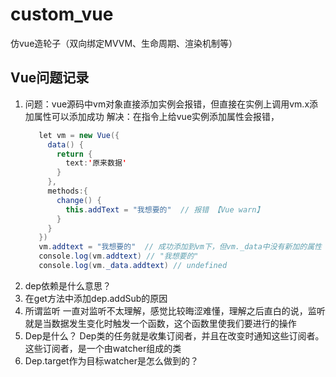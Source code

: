 # custom_vue
仿vue造轮子（双向绑定MVVM、生命周期、渲染机制等）
## Vue问题记录
1. 问题：vue源码中vm对象直接添加实例会报错，但直接在实例上调用vm.x添加属性可以添加成功
   解决：在指令上给vue实例添加属性会报错，
   ```java
      let vm = new Vue({
        data() {
          return {
            text:'原来数据'
          }
        },
        methods:{
          change() {
            this.addText = "我想要的"  // 报错 【Vue warn】
          }
        }
      })
      vm.addtext = "我想要的"  // 成功添加到vm下，但vm._data中没有新加的属性
      console.log(vm.addtext) // "我想要的"
      console.log(vm._data.addtext) // undefined
   ```
2. dep依赖是什么意思？
3. 在get方法中添加dep.addSub的原因
4. 所谓监听
   一直对监听不太理解，感觉比较晦涩难懂，理解之后直白的说，监听就是当数据发生变化时触发一个函数，这个函数里使我们要进行的操作
5. Dep是什么？
   Dep类的任务就是收集订阅者，并且在改变时通知这些订阅者。这些订阅者，是一个由watcher组成的类
6. Dep.target作为目标watcher是怎么做到的？
   
